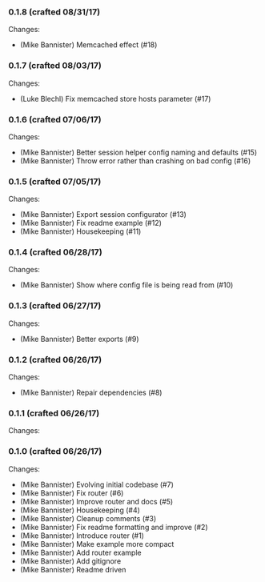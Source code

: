 ### 0.1.8 (crafted 08/31/17)

Changes:

  * (Mike Bannister) Memcached effect (#18)

### 0.1.7 (crafted 08/03/17)

Changes:

  * (Luke Blechl) Fix memcached store hosts parameter (#17)

### 0.1.6 (crafted 07/06/17)

Changes:

  * (Mike Bannister) Better session helper config naming and defaults (#15)
  * (Mike Bannister) Throw error rather than crashing on bad config (#16)

### 0.1.5 (crafted 07/05/17)

Changes:

  * (Mike Bannister) Export session configurator (#13)
  * (Mike Bannister) Fix readme example (#12)
  * (Mike Bannister) Housekeeping (#11)

### 0.1.4 (crafted 06/28/17)

Changes:

  * (Mike Bannister) Show where config file is being read from (#10)

### 0.1.3 (crafted 06/27/17)

Changes:

  * (Mike Bannister) Better exports (#9)

### 0.1.2 (crafted 06/26/17)

Changes:

  * (Mike Bannister) Repair dependencies (#8)

### 0.1.1 (crafted 06/26/17)

Changes:


### 0.1.0 (crafted 06/26/17)

Changes:

  * (Mike Bannister) Evolving initial codebase (#7)
  * (Mike Bannister) Fix router (#6)
  * (Mike Bannister) Improve router and docs (#5)
  * (Mike Bannister) Housekeeping (#4)
  * (Mike Bannister) Cleanup comments (#3)
  * (Mike Bannister) Fix readme formatting and improve (#2)
  * (Mike Bannister) Introduce router (#1)
  * (Mike Bannister) Make example more compact
  * (Mike Bannister) Add router example
  * (Mike Bannister) Add gitignore
  * (Mike Bannister) Readme driven
